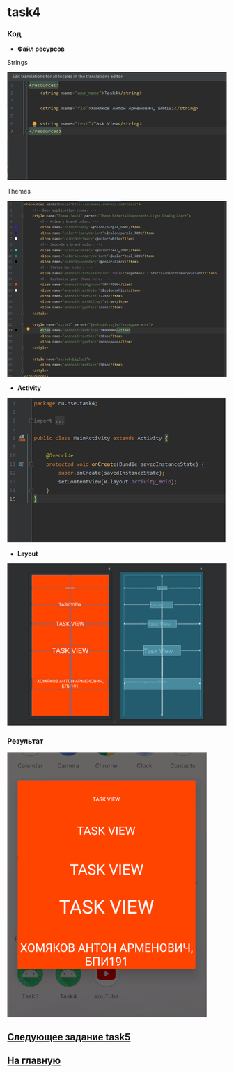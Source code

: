 # task4
### Код 

* **Файл ресурсов**

Strings

![str](https://github.com/antonkhmv/android_dz/blob/main/task4/img/str.png)

Themes

![themes](https://github.com/antonkhmv/android_dz/blob/main/task4/img/themes.png)

* **Activity**

![main](https://github.com/antonkhmv/android_dz/blob/main/task4/img/main.png)

* **Layout**

![main_lay](https://github.com/antonkhmv/android_dz/blob/main/task4/img/main_lay.png)

### Результат

![res](https://github.com/antonkhmv/android_dz/blob/main/task4/img/res.png)

## [Следующее задание task5](../task5)

## [На главную](/../../)
